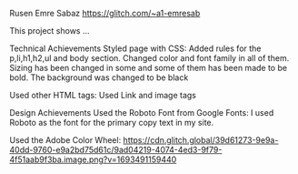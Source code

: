 Rusen Emre Sabaz https://glitch.com/~a1-emresab

This project shows ...

Technical Achievements
Styled page with CSS: Added rules for the p,li,h1,h2,ul and body section. Changed color and font family in all of them. Sizing has been changed in some and some of them has been made to be bold. The background was changed to be black

Used other HTML tags: Used Link and image tags

Design Achievements
Used the Roboto Font from Google Fonts: I used Roboto as the font for the primary copy text in my site.

Used the Adobe Color Wheel: https://cdn.glitch.global/39d61273-9e9a-40dd-9760-e9a2bd75d61c/9ad04219-4074-4ed3-9f79-4f51aab9f3ba.image.png?v=1693491159440

